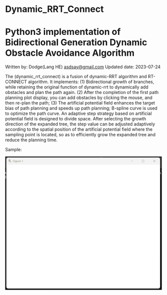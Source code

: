 # Dynamic_RRT_Connect

# Python3 implementation of Bidirectional Generation Dynamic Obstacle Avoidance Algorithm



Written by: Dodge(Lang HE) asdsay@gmail.com
Updated date: 2023-07-24

The (dynamic_rrt_connect) is a fusion of dynamic-RRT algorithm and RT-CONNECT algorithm.
It implements:
(1) Bidirectional growth of branches, while retaining the original function of dynamic-rrt to dynamically add obstacles and plan the path again.
(2) After the completion of the first path planning plot display, you can add obstacles by clicking the mouse, and then re-plan the path;
(3) The artificial potential field enhances the target bias of path planning and speeds up path planning; B-spline curve is used to optimize the path curve.
An adaptive step strategy based on artificial potential field is designed to divide space. After selecting the growth direction of the expanded tree, the step value can be adjusted adaptively according to the spatial position of the artificial potential field where the sampling point is located, so as to efficiently grow the expanded tree and reduce the planning time.



Sample:


![](.\Sample.gif)
